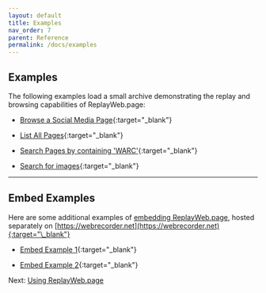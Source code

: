 ```yaml
---
layout: default
title: Examples
nav_order: 7
parent: Reference
permalink: /docs/examples
---
```


## Examples

The following examples load a small archive demonstrating the replay and browsing capabilities of ReplayWeb.page:

- [Browse a Social Media Page](../?source=../examples/netpreserve-twitter.warc#view=replay&url=https://twitter.com/netpreserve){:target="\_blank"}

- [List All Pages](../?source=../examples/netpreserve-twitter.warc#view=pages){:target="\_blank"}

- [Search Pages by containing 'WARC'](../?source=../examples/netpreserve-twitter.warc#view=pages&query=WARC){:target="\_blank"}

- [Search for images](../?source=../examples/netpreserve-twitter.warc#view=resources&currMime=image%2F){:target="\_blank"}

<hr>

## Embed Examples

Here are some additional examples of [embedding ReplayWeb.page](./embedding), hosted separately on [https://webrecorder.net](https://webrecorder.net){:target="\_blank"}

- [Embed Example 1](https://webrecorder.net/embed-demo-1.html){:target="\_blank"}

- [Embed Example 2](https://webrecorder.net/embed-demo-2.html){:target="\_blank"}

Next: [Using ReplayWeb.page](./)
